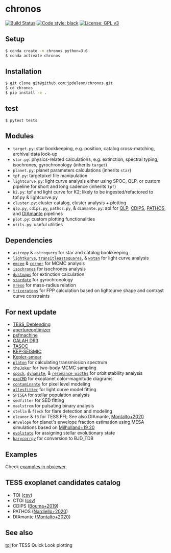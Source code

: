 # chronos
[![Build Status](https://travis-ci.com/jpdeleon/chronos.svg?branch=master)](https://travis-ci.com/jpdeleon/chronos)
[![Code style: black](https://img.shields.io/badge/code%20style-black-000000.svg)](https://github.com/ambv/black)
[![License: GPL v3](https://img.shields.io/badge/license-GPLv3-blue.svg)](https://www.gnu.org/licenses/gpl-3.0)


## Setup
```bash
$ conda create -n chronos python=3.6
$ conda activate chronos
```

## Installation
```bash
$ git clone git@github.com:jpdeleon/chronos.git
$ cd chronos
$ pip install -e .
```

## test
```
$ pytest tests
```

## Modules
* `target.py`: star bookkeeping, e.g. position, catalog cross-matching, archival data look-up
* `star.py`: physics-related calculations, e.g. extinction, spectral typing, isochrones, gyrochronology (inherits `target`)
* `planet.py`: planet parameters calculations (inherits `star`)
* `tpf.py`: targetpixel file manipulation
* `lightcurve.py`: light curve analysis either using SPOC, QLP, or custom pipeline for short and long cadence (inherits `tpf`)
* `k2.py`: tpf and light curve for K2; likely to be ingested/refactored to tpf.py & lightcurve.py
* `cluster.py`: cluster catalog, cluster analysis + plotting
* `qlp.py`, `cdips.py`, `pathos.py`, & `diamante.py`: api for [QLP](http://archive.stsci.edu/hlsp/qlp), [CDIPS](http://archive.stsci.edu/hlsp/qlp), [PATHOS](http://archive.stsci.edu/hlsp/qlp), and [DIAmante](https://archive.stsci.edu/hlsp/diamante) pipelines
* `plot.py`: custom plotting functionalities
* `utils.py`: useful utilities

## Dependencies
* `astropy` & `astroquery` for star and catalog bookkeeping
* [`lightkurve`](https://github.com/KeplerGO/lightkurve), [`transitleastsquares`](https://github.com/hippke/tls), & [`wotan`](https://github.com/hippke/wotan) for light curve analysis
* [`emcee`](https://github.com/dfm/emcee) & [`corner`](https://github.com/dfm/corner.py) for MCMC analysis
* [`isochrones`](https://github.com/timothydmorton/isochrones) for isochrones analysis
* [`dustmaps`](https://github.com/gregreen/dustmaps) for extinction calculation
* [`stardate`](https://github.com/RuthAngus/stardate) for gyrochronology
* [`mrexo`](https://github.com/shbhuk/mrexo) for mass-radius relation
* [`triceratops`](https://github.com/stevengiacalone/triceratops) for FPP calculation based on lightcurve shape and contrast curve constraints

## For next update
* [TESS_Deblending](https://github.com/sailoryf/TESS_Deblending)
* [apertureoptimizer](https://github.com/christinahedges/apertureoptimizer)
* [psfmachine](https://github.com/SSDataLab/psfmachine)
* [GALAH DR3](github.com/svenbuder/GALAH_DR3)
* [TASOC](http://archive.stsci.edu/hlsp/tasoc)
* [KEP-SEISMIC](http://archive.stsci.edu/hlsp/kepseismic)
* [Kepler-smear](http://archive.stsci.edu/hlsp/kepler-smear)
* [`platon`](https://github.com/ideasrule/platon) for calculating transmission spectrum
* [`theJoker`](https://github.com/adrn/thejoker) for two-body MCMC sampling
* [`spock`](https://github.com/dtamayo/spock), [`dynamite`](https://github.com/JeremyDietrich/dynamite), & [`resonance widths`](https://github.com/katvolk/analytical-resonance-widths) for orbit stability analysis
* [`exoCMD`](https://github.com/gdransfield/ExoCMD) for exoplanet color-magnitude diagrams
* [`contaminante`](https://github.com/christinahedges/contaminante) for pixel level modeling
* [`allesfitter`](https://github.com/MNGuenther/allesfitter) for light curve model fitting
* [`SPISEA`](https://github.com/astropy/SPISEA) for stellar population analysis
* `sedfitter` for SED fitting
* `maelstrom` for pulsating binary analysis
* `stella` & `fleck` for flare detection and modeling
* `eleanor` & `f3` for TESS FFI; See also DIAmante, [Montalto+2020](https://ui.adsabs.harvard.edu/abs/2020arXiv200809832M/abstract)
* `envelope` for planet's envelope fraction estimation using MESA simulations based on [Milholland+19,20](https://github.com/smillholland/Sub-Saturns.git)
* [`evolstate`](https://github.com/danxhuber/evolstate) for assigning stellar evolutionary state
* [`barycorrpy`](https://github.com/shbhuk/barycorrpy) for conversion to BJD_TDB

## Examples
Check [examples in nbviewer](https://nbviewer.jupyter.org/github/jpdeleon/chronos/tree/master/notebooks/).

## TESS exoplanet candidates catalog
* TOI ([csv](https://exofop.ipac.caltech.edu/tess/download_toi.php?sort=toi&output=csv))
* CTOI ([csv](https://exofop.ipac.caltech.edu/tess/download_ctoi.php?sort=ctoi&output=csv))
* CDIPS ([Bouma+2019](https://ui.adsabs.harvard.edu/abs/2019ApJS..245...13B/abstract))
* PATHOS ([Nardiello+2020]("https://ui.adsabs.harvard.edu/abs/2020arXiv200512281N/abstract"))
* DIAmante ([Montalto+2020](https://ui.adsabs.harvard.edu/abs/2020arXiv200809832M/abstract))

## See also
[tql](https://github.com/jpdeleon/tql) for TESS Quick Look plotting
